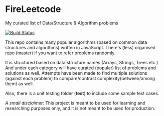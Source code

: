 # FireLeetcode
My curated list of Data/Structure & Algorithm problems

[![Build Status](https://app.travis-ci.com/hawaijar/FireLeetcode.svg?branch=feature%2Falgoexpert)](https://app.travis-ci.com/hawaijar/FireLeetcode)

This repo contains many popular algorithms (based on common data structures and algorithms) written in JavaScript. There's (less) organised repo (master) if you want to refer problems randomly.

It is structured based on data structure names (Arrays, Strings, Trees etc.)
And under each category will have curated (popular) list of problems and solutions as well. Attempts have been made to find multiple solutions (against each problem) to compare/contrast complexity(between/among them) as well.

Also, there is a unit testing folder (__test__) to include some sample test cases.

_A small disclaimer_: This project is meant to be used for learning and researching purposes only, and it is not meant to be used for production.






